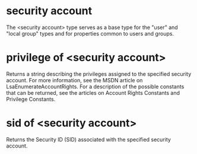 # security account

The &lt;security account&gt; type serves as a base type for the &quot;user&quot; and &quot;local group&quot; types and for properties common to users and groups.

# privilege of &lt;security account&gt;

Returns a string describing the privileges assigned to the specified security account. For more information, see the MSDN article on LsaEnumerateAccountRights. For a description of the possible constants that can be returned, see the articles on Account Rights Constants and Privilege Constants.

# sid of &lt;security account&gt;

Returns the Security ID (SID) associated with the specified security account.
